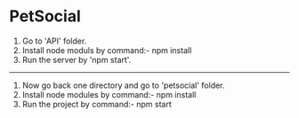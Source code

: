 # PetSocial



1) Go to 'API' folder.
2) Install node moduls by command:-
	npm install
3) Run the server by 'npm start'.

-------------------------------------

1) Now go back one directory and go to 'petsocial' folder.
2) Install node modules by command:- 
	npm install
3) Run the project by command:-
	npm start
